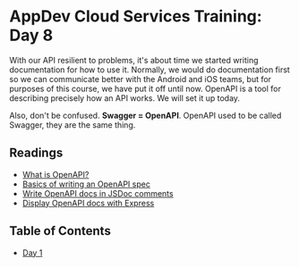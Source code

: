 # AppDev Cloud Services Training: Day 8

With our API resilient to problems, it's about time we started writing
documentation for how to use it. Normally, we would do documentation first so
we can communicate better with the Android and iOS teams, but for purposes of
this course, we have put it off until now. OpenAPI is a tool for describing
precisely how an API works. We will set it up today.

Also, don't be confused. **Swagger = OpenAPI**. OpenAPI used to be called
Swagger, they are the same thing.

## Readings

* [What is OpenAPI?](https://swagger.io/docs/specification/about/)
* [Basics of writing an OpenAPI spec](https://swagger.io/docs/specification/basic-structure/)
* [Write OpenAPI docs in JSDoc comments](https://github.com/Surnet/swagger-jsdoc/blob/HEAD/docs/GETTING-STARTED.md)
* [Display OpenAPI docs with Express](https://www.npmjs.com/package/swagger-ui-express)

## Table of Contents

* [Day 1][day1]

[day1]: https://github.com/GrinnellAppDev/cloud-services-training/TODO_ADD_DAY_ONE
